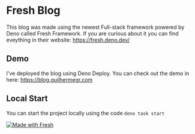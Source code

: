 # Fresh Blog
This blog was made using the newest Full-stack framework powered by Deno called Fresh Framework. If you are curious about it you can find eveything in their website: https://fresh.deno.dev/

## Demo
I've deployed the blog using Deno Deploy. You can check out the demo in here: https://blog.guilhermegr.com

## Local Start
You can start the project locally using the code `deno task start`

[![Made with Fresh](https://fresh.deno.dev/fresh-badge.svg)](https://fresh.deno.dev)
